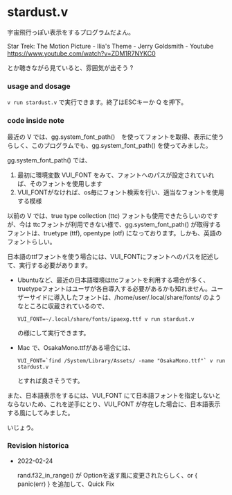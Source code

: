 # stardust.v

宇宙飛行っぽい表示をするプログラムだよん。

Star Trek: The Motion Picture - Ilia's Theme - Jerry Goldsmith - Youtube
https://www.youtube.com/watch?v=ZDM1R7NYKC0

とか聴きながら見ていると、雰囲気が出そう ?

### usage and dosage

`v run stardust.v` で実行できます。終了はESCキーか Q を押下。

### code inside note

最近の V では、gg.system_font_path()　を使ってフォントを取得、表示に使うらしく、このプログラムでも、gg.system_font_path() を使ってみました。

gg.system_font_path() では、

1. 最初に環境変数 VUI_FONT をみて、フォントへのパスが設定されていれば、そのフォントを使用します
2. VUI_FONTがなければ、os毎にフォント検索を行い、適当なフォントを使用する模様

以前の V では、true type collection (ttc) フォントも使用できたらしいのですが、今は ttcフォントが利用できない様で、gg.system_font_path() が取得するフォントは、truetype (ttf), opentype (otf) になっております。しかも、英語のフォントらしい。

日本語のttfフォントを使う場合には、VUI_FONTにフォントへのパスを記述して、実行する必要があります。

- Ubuntuなど、最近の日本語環境はttcフォントを利用する場合が多く、truetypeフォントはユーザが各自導入する必要があるかも知れません。ユーザーサイドに導入したフォントは、/home/user/.local/share/fonts/ のようなところに収蔵されているので、

  ```
  VUI_FONT=~/.local/share/fonts/ipaexg.ttf v run stardust.v
  ```

  の様にして実行できます。

- Mac で、OsakaMono.ttfがある場合には、

  ```
  VUI_FONT=`find /System/Library/Assets/ -name "OsakaMono.ttf"` v run stardust.v 
  ```

  とすれば良さそうです。


また、日本語表示をするには、VUI_FONT にて日本語フォントを指定しないとならないため、これを逆手にとり、VUI_FONT が存在した場合に、日本語表示する風にしてみました。

いじょう。

### Revision historica

+ 2022-02-24

  rand.f32_in_range() が Optionを返す風に変更されたらしく、or { panic(err) } を追加して、Quick Fix

